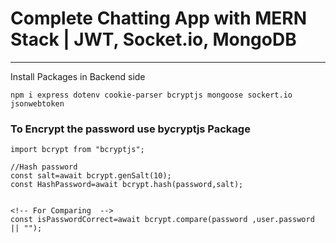 # Complete Chatting App with MERN Stack | JWT, Socket.io, MongoDB 
---
Install Packages in Backend side
```
npm i express dotenv cookie-parser bcryptjs mongoose sockert.io jsonwebtoken
```

### To Encrypt the password use bycryptjs Package

```
import bcrypt from "bcryptjs";

//Hash password
const salt=await bcrypt.genSalt(10);
const HashPassword=await bcrypt.hash(password,salt);


<!-- For Comparing  -->
const isPasswordCorrect=await bcrypt.compare(password ,user.password || "");
```